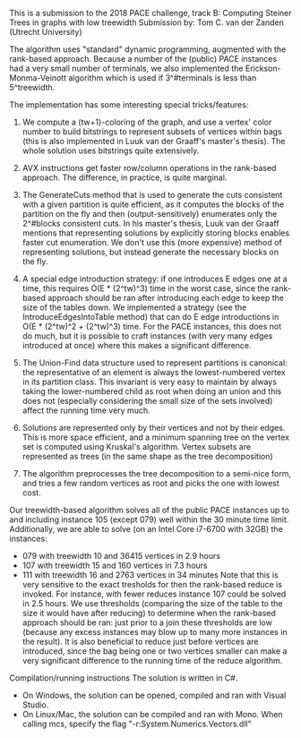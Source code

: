 This is a submission to the 2018 PACE challenge, track B: Computing Steiner Trees in graphs with low treewidth
Submission by: Tom C. van der Zanden (Utrecht University)

The algorithm uses "standard" dynamic programming, augmented with the rank-based approach.
Because a number of the (public) PACE instances had a very small number of terminals, we also implemented the Erickson-Monma-Veinott algorithm which is used if 3^#terminals is less than 5^treewidth.


The implementation has some interesting special tricks/features:

1) We compute a (tw+1)-coloring of the graph, and use a vertex' color number to build bitstrings to represent subsets of vertices within bags (this is also implemented in Luuk van der Graaff's master's thesis). The whole solution uses bitstrings quite extensively.

2) AVX instructions get faster row/column operations in the rank-based approach. The difference, in practice, is quite marginal.

3) The GenerateCuts method that is used to generate the cuts consistent with a given partition is quite efficient, as it computes the blocks of the partition on the fly and then (output-sensitively) enumerates only the 2^#blocks consistent cuts. In his master's thesis, Luuk van der Graaff mentions that representing solutions by explicitly storing blocks enables faster cut enumeration. We don't use this (more expensive) method of representing solutions, but instead generate the necessary blocks on the fly.

4) A special edge introduction strategy: if one introduces E edges one at a time, this requires O(E * (2^tw)^3) time in the worst case, since the rank-based approach should be ran after introducing each edge to keep the size of the tables down.
We implemented a strategy (see the IntroduceEdgesIntoTable method) that can do E edge introductions in O(E * (2^tw)^2 + (2^tw)^3) time. For the PACE instances, this does not do much, but it is possible to craft instances (with very many edges introduced at once) where this makes a significant difference.

5) The Union-Find data structure used to represent partitions is canonical: the representative of an element is always the lowest-numbered vertex in its partition class. This invariant is very easy to maintain by always taking the lower-numbered child as root when doing an union and this does not (especially considering the small size of the sets involved) affect the running time very much.

6) Solutions are represented only by their vertices and not by their edges. This is more space efficient, and a minimum spanning tree on the vertex set is computed using Kruskal's algorithm. Vertex subsets are represented as trees (in the same shape as the tree decomposition)

7) The algorithm preprocesses the tree decomposition to a semi-nice form, and tries a few random vertices as root and picks the one with lowest cost.


Our treewidth-based algorithm solves all of the public PACE instances up to and including instance 105 (except 079) well within the 30 minute time limit. Additionally, we are able to solve (on an Intel Core i7-6700 with 32GB) the instances:
 - 079 with treewidth 10 and 36415 vertices in 2.9 hours
 - 107 with treewidth 15 and 160 vertices in 7.3 hours
 - 111 with treewidth 16 and 2763 vertices in 34 minutes
Note that this is very sensitive to the exact tresholds for then the rank-based reduce is invoked. For instance, with fewer reduces instance 107 could be solved in 2.5 hours. We use thresholds (comparing the size of the table to the size it would have after reducing) to determine when the rank-based approach should be ran: just prior to a join these thresholds are low (because any excess instances may blow up to many more instances in the result).  It is also beneficial to reduce just before vertices are introduced, since the bag being one or two vertices smaller can make a very significant difference to the running time of the reduce algorithm.


Compilation/running instructions
The solution is written in C#.
 - On Windows, the solution can be opened, compiled and ran with Visual Studio.
 - On Linux/Mac, the solution can be compiled and ran with Mono. When calling mcs, specify the flag "-r:System.Numerics.Vectors.dll"